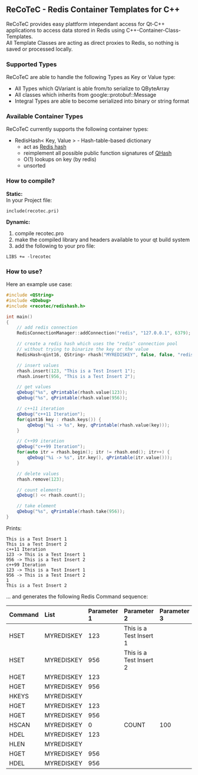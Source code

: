 ## ReCoTeC - Redis Container Templates for C++

ReCoTeC provides easy plattform intependant access for Qt-C++ applications
to access data stored in Redis using C++\-Container-Class-Templates.   
All Template Classes are acting as direct proxies to Redis, so nothing is saved or processed locally.   

### Supported Types
ReCoTeC are able to handle the following Types as Key or Value type:   
 - All Types which QVariant is able from/to serialize to QByteArray
 - All classes which inherits from google::protobuf::Message
 - Integral Types are able to become serialized into binary or string format

### Available Container Types
ReCoTeC currently supports the following container types:
 - RedisHash< Key, Value > - Hash-table-based dictionary
	 - act as [Redis hash][redis-hashes-explained]
	 - reimplement all possible public function signatures of [QHash][qhash-public-signature]
	 - O(1) lookups on key (by redis)
	 - unsorted

### How to compile?
**Static:**  
In your Project file:
```qmake
include(recotec.pri)
```
**Dynamic:**
1. compile recotec.pro
2. make the compiled library and headers available to your qt build system
3. add the following to your pro file:
```qmake
LIBS += -lrecotec
```
### How to use?
Here an example use case:
```c++
#include <QString>
#include <QDebug>
#include <recotec/redishash.h>

int main()
{
    // add redis connection
    RedisConnectionManager::addConnection("redis", "127.0.0.1", 6379);

    // create a redis hash which uses the "redis" connection pool
    // without trying to binarize the key or the value
    RedisHash<qint16, QString> rhash("MYREDISKEY", false, false, "redis");

    // insert values
    rhash.insert(123, "This is a Test Insert 1");
    rhash.insert(956, "This is a Test Insert 2");

    // get values
    qDebug("%s", qPrintable(rhash.value(123));
    qDebug("%s", qPrintable(rhash.value(956));

    // c++11 iteration
    qDebug("c++11 Iteration");
    for(qint16 key : rhash.keys()) {
        qDebug("%i -> %s", key, qPrintable(rhash.value(key)));
    }

    // C++99 iteration
    qDebug("c++99 Iteration");
    for(auto itr = rhash.begin(); itr != rhash.end(); itr++) {
        qDebug("%i -> %s", itr.key(), qPrintable(itr.value()));
    }

    // delete values
    rhash.remove(123);

    // count elements
    qDebug() << rhash.count();

    // take element
    qDebug("%s", qPrintable(rhash.take(956));
}
```
Prints:
```
This is a Test Insert 1
This is a Test Insert 2
c++11 Iteration
123 -> This is a Test Insert 1
956 -> This is a Test Insert 2
c++99 Iteration
123 -> This is a Test Insert 1
956 -> This is a Test Insert 2
1
This is a Test Insert 2
```

... and generates the following Redis Command sequence:

Command  | List | Parameter 1 | Parameter 2 | Parameter 3
:-------- | :------- | :--- | :--- | :---
HSET | MYREDISKEY | 123 | This is a Test Insert 1
HSET | MYREDISKEY | 956 | This is a Test Insert 2
HGET | MYREDISKEY | 123
HGET | MYREDISKEY | 956
HKEYS | MYREDISKEY | 
HGET | MYREDISKEY | 123
HGET | MYREDISKEY | 956
HSCAN | MYREDISKEY | 0 | COUNT | 100
HDEL | MYREDISKEY | 123
HLEN | MYREDISKEY | 
HGET | MYREDISKEY | 956
HDEL | MYREDISKEY | 956


[//]: # 

[redis-hashes-explained]: <http://redis.io/topics/data-types#hashes>
[qhash-public-signature]: <http://doc.qt.io/qt-5/qhash.html#public-functions>

